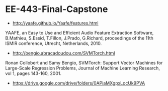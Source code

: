 # EE-443-Final-Capstone
- http://yaafe.github.io/Yaafe/features.html

YAAFE, an Easy to Use and Efficient Audio Feature Extraction Software, B.Mathieu, S.Essid, T.Fillon, J.Prado, G.Richard, proceedings of the 11th ISMIR conference, Utrecht, Netherlands, 2010.

- http://bengio.abracadoudou.com/SVMTorch.html

Ronan Collobert and Samy Bengio, SVMTorch: Support Vector Machines for Large-Scale Regression Problems, Journal of Machine Learning Research, vol 1, pages 143-160, 2001. 

- https://drive.google.com/drive/folders/0APiaMXgpxLocUk9PVA
